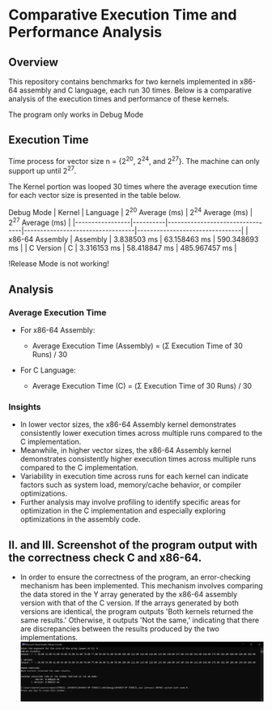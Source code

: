 # Comparative Execution Time and Performance Analysis

## Overview

This repository contains benchmarks for two kernels implemented in x86-64 assembly and C language, each run 30 times. Below is a comparative analysis of the execution times and performance of these kernels.

The program only works in Debug Mode

## Execution Time
Time process for vector size n = {2<sup>20</sup>, 2<sup>24</sup>, and  2<sup>27</sup>}. The machine can only support up until 2<sup>27</sup>.

The Kernel portion was looped 30 times where the average execution time for each vector size is presented in the table below.

Debug Mode
| Kernel          | Language | 2<sup>20</sup> Average (ms)     | 2<sup>24</sup> Average (ms)      | 2<sup>27</sup> Average (ms)    |
|-----------------|----------|---------------------------------|----------------------------------|--------------------------------|
| x86-64 Assembly | Assembly | 3.838503 ms                     | 63.158463 ms                     | 590.348693 ms                  | 
| C Version       | C        | 3.316153 ms                     | 58.418847 ms                     | 485.967457 ms                  |

!Release Mode is not working!

## Analysis

### Average Execution Time

- For x86-64 Assembly:
  - Average Execution Time (Assembly) = (Σ Execution Time of 30 Runs) / 30

- For C Language:
  - Average Execution Time (C) = (Σ Execution Time of 30 Runs) / 30

### Insights

- In lower vector sizes, the x86-64 Assembly kernel demonstrates consistently lower execution times across multiple runs compared to the C implementation.
- Meanwhile, in higher vector sizes, the x86-64 Assembly kernel demonstrates consistently higher execution times across multiple runs compared to the C implementation.
- Variability in execution time across runs for each kernel can indicate factors such as system load, memory/cache behavior, or compiler optimizations.
- Further analysis may involve profiling to identify specific areas for optimization in the C implementation and especially exploring optimizations in the assembly code.

## II. and III. Screenshot of the program output with the correctness check C and x86-64.
- In order to ensure the correctness of the program, an error-checking mechanism has been implemented. This mechanism involves comparing the data stored in the Y array generated by the x86-64 assembly version with that of the C version. If the arrays generated by both versions are identical, the program outputs 'Both kernels returned the same results.' Otherwise, it outputs 'Not the same,' indicating that there are discrepancies between the results produced by the two implementations.
![Correctness Check](screenshots/CorrectnessCheckAssembly_and_C.jpeg "screenshot")


